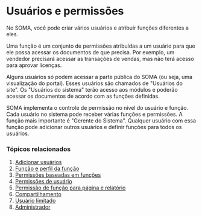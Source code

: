 # Usuários e permissões


No SOMA, você pode criar vários usuários e atribuir funções diferentes a eles.


Uma função é um conjunto de permissões atribuídas a um usuário para que ele possa acessar os documentos de que precisa. Por exemplo, um vendedor precisará acessar as transações de vendas, mas não terá acesso para aprovar licenças.


Alguns usuários só podem acessar a parte pública do SOMA (ou seja, uma visualização do portal). Esses usuários são chamados de "Usuários do site". Os "Usuários do sistema" terão acesso aos módulos e poderão acessar os documentos de acordo com as funções definidas.


SOMA implementa o controle de permissão no nível do usuário e função. Cada usuário no sistema pode receber várias funções e permissões. A função mais importante é "Gerente do Sistema". Qualquer usuário com essa função pode adicionar outros usuários e definir funções para todos os usuários.








### Tópicos relacionados


1. [Adicionar usuários](/docs/pt/setting-up/users-and-permissions/adding-users)
2. [Função e perfil da função](/docs/pt/setting-up/users-and-permissions/role-and-role-profile)
3. [Permissões baseadas em funções](/docs/pt/setting-up/users-and-permissions/role-based-permissions)
4. [Permissões de usuário](/docs/pt/setting-up/users-and-permissions/user-permissions)
5. [Permissão de função para página e relatório](/docs/pt/setting-up/users-and-permissions/role-permission-for-page-and-report)
6. [Compartilhamento](/docs/pt/setting-up/users-and-permissions/sharing)
7. [Usuário limitado](/docs/pt/setting-up/users-and-permissions/limited-user)
8. [Administrador](/docs/pt/setting-up/users-and-permissions/administrator)
